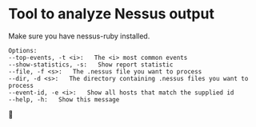 Tool to analyze Nessus output
=============================

Make sure you have nessus-ruby installed.
```
Options:
--top-events, -t <i>:   The <i> most common events
--show-statistics, -s:   Show report statistic
--file, -f <s>:   The .nessus file you want to process
--dir, -d <s>:   The directory containing .nessus files you want to process
--event-id, -e <i>:   Show all hosts that match the supplied id
--help, -h:   Show this message
```
:beers:
